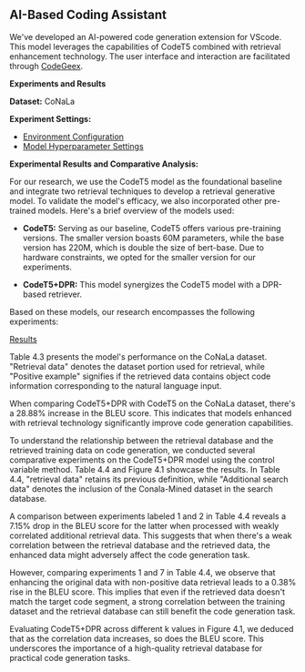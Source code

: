 ## AI-Based Coding Assistant

We've developed an AI-powered code generation extension for VScode. This model leverages the capabilities of CodeT5 combined with retrieval enhancement technology. The user interface and interaction are facilitated through [CodeGeex](https://github.com/THUDM/CodeGeeX).

**Experiments and Results**

**Dataset:** CoNaLa

**Experiment Settings:**
- [Environment Configuration](https://github.com/Zion-W9/AI-based-coding-assistant/blob/main/Experiment1.jpg)
- [Model Hyperparameter Settings](https://github.com/Zion-W9/AI-based-coding-assistant/blob/main/Experiment2.jpg)

**Experimental Results and Comparative Analysis:**

For our research, we use the CodeT5 model as the foundational baseline and integrate two retrieval techniques to develop a retrieval generative model. To validate the model's efficacy, we also incorporated other pre-trained models. Here's a brief overview of the models used:

- **CodeT5:** Serving as our baseline, CodeT5 offers various pre-training versions. The smaller version boasts 60M parameters, while the base version has 220M, which is double the size of bert-base. Due to hardware constraints, we opted for the smaller version for our experiments.

- **CodeT5+DPR:** This model synergizes the CodeT5 model with a DPR-based retriever.

Based on these models, our research encompasses the following experiments:

[Results](https://github.com/Zion-W9/AI-based-coding-assistant/blob/main/Results.jpg)

Table 4.3 presents the model's performance on the CoNaLa dataset. "Retrieval data" denotes the dataset portion used for retrieval, while "Positive example" signifies if the retrieved data contains object code information corresponding to the natural language input.

When comparing CodeT5+DPR with CodeT5 on the CoNaLa dataset, there's a 28.88% increase in the BLEU score. This indicates that models enhanced with retrieval technology significantly improve code generation capabilities.

To understand the relationship between the retrieval database and the retrieved training data on code generation, we conducted several comparative experiments on the CodeT5+DPR model using the control variable method. Table 4.4 and Figure 4.1 showcase the results. In Table 4.4, "retrieval data" retains its previous definition, while "Additional search data" denotes the inclusion of the Conala-Mined dataset in the search database.

A comparison between experiments labeled 1 and 2 in Table 4.4 reveals a 7.15% drop in the BLEU score for the latter when processed with weakly correlated additional retrieval data. This suggests that when there's a weak correlation between the retrieval database and the retrieved data, the enhanced data might adversely affect the code generation task.

However, comparing experiments 1 and 7 in Table 4.4, we observe that enhancing the original data with non-positive data retrieval leads to a 0.38% rise in the BLEU score. This implies that even if the retrieved data doesn't match the target code segment, a strong correlation between the training dataset and the retrieval database can still benefit the code generation task.

Evaluating CodeT5+DPR across different k values in Figure 4.1, we deduced that as the correlation data increases, so does the BLEU score. This underscores the importance of a high-quality retrieval database for practical code generation tasks.
